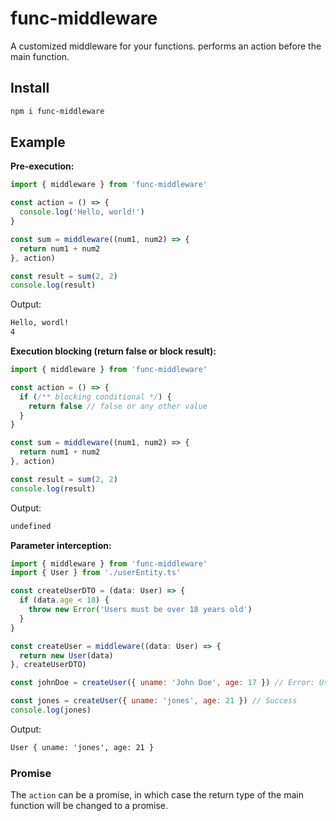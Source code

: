 # func-middleware

A customized middleware for your functions. performs an action before the main function.

## Install

```bash
npm i func-middleware
```

## Example

**Pre-execution:**

```js
import { middleware } from 'func-middleware'

const action = () => {
  console.log('Hello, world!')
}

const sum = middleware((num1, num2) => {
  return num1 + num2
}, action)

const result = sum(2, 2)
console.log(result)
```

Output:

```txt
Hello, wordl!
4
```

**Execution blocking (return false or block result):**

```js
import { middleware } from 'func-middleware'

const action = () => {
  if (/** blocking conditional */) {
    return false // false or any other value
  }
}

const sum = middleware((num1, num2) => {
  return num1 + num2
}, action)

const result = sum(2, 2)
console.log(result)
```

Output:

```txt
undefined
```

**Parameter interception:**

```js
import { middleware } from 'func-middleware'
import { User } from './userEntity.ts'

const createUserDTO = (data: User) => {
  if (data.age < 18) {
    throw new Error('Users must be over 18 years old')
  }
}

const createUser = middleware((data: User) => {
  return new User(data)
}, createUserDTO)

const johnDoe = createUser({ uname: 'John Doe', age: 17 }) // Error: Users must be over 18 years old

const jones = createUser({ uname: 'jones', age: 21 }) // Success
console.log(jones)
```

Output:

```txt
User { uname: 'jones', age: 21 }
```

### Promise

The `action` can be a promise, in which case the return type of the main function will be changed to a promise.

